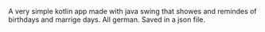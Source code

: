 A very simple kotlin app made with java swing that showes and remindes of birthdays and marrige days. All german. Saved in a json file.
